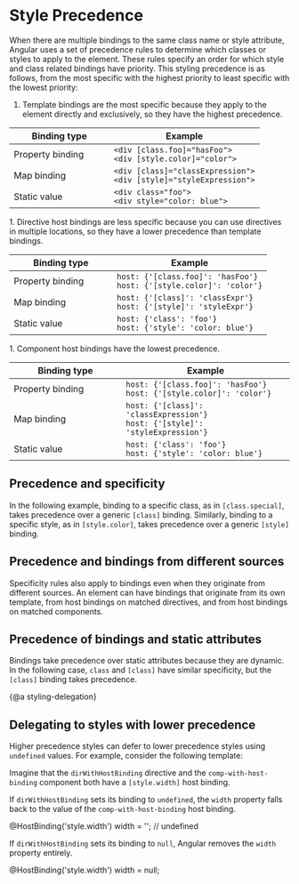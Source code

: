 # Style Precedence

When there are multiple bindings to the same class name or style attribute, Angular uses a set of precedence rules to determine which classes or styles to apply to the element.
These rules specify an order for which style and class related bindings have priority.
This styling precedence is as follows, from the most specific with the highest priority to least specific with the lowest priority:

1. Template bindings are the most specific because they apply to the element directly and exclusively, so they have the highest precedence.
<table width="100%">
  <col width="40%"></col>
  <col width="60%"></col>
  <thead>
    <tr>
      <th>Binding type</th>
      <th>Example</th>
    </tr>
  </thead>
  <tbody>
    <tr>
      <td>Property binding</td>
      <td><code>&lt;div [class.foo]="hasFoo"&gt;</code><br><code>&lt;div [style.color]="color"&gt;</code></td>
    </tr>
    <tr>
      <td>Map binding</td>
      <td><code>&lt;div [class]="classExpression"&gt;</code><br><code>&lt;div [style]="styleExpression"&gt;</code></td>
    </tr>
    <tr>
      <td>Static value</td>
      <td><code>&lt;div class="foo"&gt;</code><br><code>&lt;div style="color: blue"&gt;</code></td>
    </tr>
  </tbody>
</table>
1. Directive host bindings are less specific because you can use directives in multiple locations, so they have a lower precedence than template bindings.
<table width="100%">
  <col width="40%"></col>
  <col width="60%"></col>
  <thead>
    <tr>
      <th>Binding type</th>
      <th>Example</th>
    </tr>
  </thead>
  <tbody>
    <tr>
      <td>Property binding</td>
      <td><code>host: {'[class.foo]': 'hasFoo'}</code><br><code>host: {'[style.color]': 'color'}</code></td>
    </tr>
    <tr>
      <td>Map binding</td>
      <td><code>host: {'[class]': 'classExpr'}</code><br><code>host: {'[style]': 'styleExpr'}</code></td>
    </tr>
    <tr>
      <td>Static value</td>
      <td><code>host: {'class': 'foo'}</code><br><code>host: {'style': 'color: blue'}</code></td>
    </tr>
  </tbody>
</table>
1. Component host bindings have the lowest precedence.
  <table width="100%">
  <col width="40%"></col>
  <col width="60%"></col>
  <thead>
    <tr>
      <th>Binding type</th>
      <th>Example</th>
    </tr>
  </thead>
  <tbody>
    <tr>
      <td>Property binding</td>
      <td><code>host: {'[class.foo]': 'hasFoo'}</code><br><code>host: {'[style.color]': 'color'}</code></td>
    </tr>
    <tr>
      <td>Map binding</td>
      <td><code>host: {'[class]': 'classExpression'}</code><br><code>host: {'[style]': 'styleExpression'}</code></td>
    </tr>
    <tr>
      <td>Static value</td>
      <td><code>host: {'class': 'foo'}</code><br><code>host: {'style': 'color: blue'}</code></td>
    </tr>
  </tbody>
</table>

## Precedence and specificity

In the following example, binding to a specific class, as in `[class.special]`, takes precedence over a generic `[class]` binding.
Similarly, binding to a specific style, as in `[style.color]`, takes precedence over a generic `[style]` binding.

<code-example path="attribute-binding/src/app/app.component.html" region="basic-specificity" header="src/app/app.component.html"></code-example>

## Precedence and bindings from different sources

Specificity rules also apply to bindings even when they originate from different sources.
An element can have bindings that originate from its own template, from host bindings on matched directives, and from host bindings on matched components.

<code-example path="attribute-binding/src/app/app.component.html" region="source-specificity" header="src/app/app.component.html"></code-example>

## Precedence of bindings and static attributes

Bindings take precedence over static attributes because they are dynamic.
In the following case, `class` and `[class]` have similar specificity, but the `[class]` binding takes precedence.

<code-example path="attribute-binding/src/app/app.component.html" region="dynamic-priority" header="src/app/app.component.html"></code-example>

{@a styling-delegation}

## Delegating to styles with lower precedence

Higher precedence styles can defer to lower precedence styles using `undefined` values.
For example, consider the following template:

<code-example path="attribute-binding/src/app/app.component.html" region="style-delegation" header="src/app/app.component.html"></code-example>

Imagine that the `dirWithHostBinding` directive and the `comp-with-host-binding` component both have a `[style.width]` host binding.

<code-example path="attribute-binding/src/app/comp-with-host-binding.component.ts" region="hostbinding" header="src/app/comp-with-host-binding.component.ts and dirWithHostBinding.directive.ts"></code-example>

If `dirWithHostBinding` sets its binding to `undefined`, the `width` property falls back to the value of the `comp-with-host-binding` host binding.

<code-example header="dirWithHostBinding directive">
@HostBinding('style.width')
width = ''; // undefined
</code-example>

<div class="alert is-helpful">

If `dirWithHostBinding` sets its binding to `null`, Angular removes the `width` property entirely.

  <code-example header="dirWithHostBinding">
  @HostBinding('style.width')
  width = null;
  </code-example>

</div>
